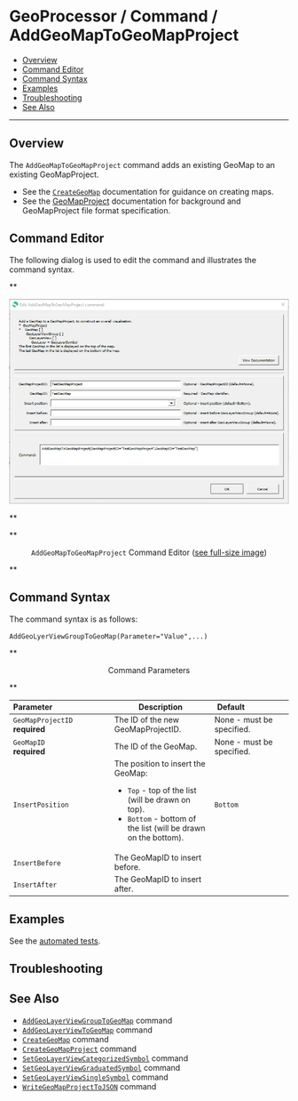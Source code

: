 # GeoProcessor / Command / AddGeoMapToGeoMapProject #

* [Overview](#overview)
* [Command Editor](#command-editor)
* [Command Syntax](#command-syntax)
* [Examples](#examples)
* [Troubleshooting](#troubleshooting)
* [See Also](#see-also)

-------------------------

## Overview ##

The `AddGeoMapToGeoMapProject` command adds an existing GeoMap to an existing GeoMapProject.

* See the [`CreateGeoMap`](../CreateGeoMap/CreateGeoMap.md) documentation for guidance on creating maps.
* See the [GeoMapProject](../../appendix-geomapproject/geomapproject.md) documentation for background and GeoMapProject file format specification.

## Command Editor ##

The following dialog is used to edit the command and illustrates the command syntax.

**<p style="text-align: center;">
![AddGeoMapToGeoMapProject](AddGeoMapToGeoMapProject.png)
</p>**

**<p style="text-align: center;">
`AddGeoMapToGeoMapProject` Command Editor (<a href="../AddGeoMapToGeoMapProject.png">see full-size image</a>)
</p>**

## Command Syntax ##

The command syntax is as follows:

```text
AddGeoLyerViewGroupToGeoMap(Parameter="Value",...)
```
**<p style="text-align: center;">
Command Parameters
</p>**

| **Parameter**&nbsp;&nbsp;&nbsp;&nbsp;&nbsp;&nbsp;&nbsp;&nbsp;&nbsp;&nbsp;&nbsp;&nbsp;&nbsp;&nbsp;&nbsp;&nbsp;&nbsp;&nbsp;&nbsp;&nbsp;&nbsp;&nbsp;&nbsp;&nbsp;&nbsp;&nbsp; | **Description** | **Default**&nbsp;&nbsp;&nbsp;&nbsp;&nbsp;&nbsp;&nbsp;&nbsp;&nbsp;&nbsp;&nbsp;&nbsp;&nbsp;&nbsp;&nbsp;&nbsp;&nbsp;&nbsp; |
| --------------|-----------------|----------------- |
| `GeoMapProjectID` <br> **required** | The ID of the new GeoMapProjectID. | None - must be specified. |
| `GeoMapID` <br> **required** | The ID of the GeoMap. | None - must be specified. |
| `InsertPosition` | The position to insert the GeoMap:<ul><li>`Top` - top of the list (will be drawn on top).</li><li>`Bottom` - bottom of the list (will be drawn on the bottom).</li></ul> | `Bottom` | 
| `InsertBefore` | The GeoMapID to insert before. | |
| `InsertAfter` | The GeoMapID to insert after. | |

## Examples ##

See the [automated tests](https://github.com/OpenWaterFoundation/owf-app-geoprocessor-python-test/tree/master/test/commands/AddGeoMapToGeoMapProject).

## Troubleshooting ##

## See Also ##

* [`AddGeoLayerViewGroupToGeoMap`](../AddGeoLayerViewGroupToGeoMap/AddGeoLayerViewGroupToGeoMap.md) command
* [`AddGeoLayerViewToGeoMap`](../AddGeoLayerViewToGeoMap/AddGeoLayerViewToGeoMap.md) command
* [`CreateGeoMap`](../CreateGeoMap/CreateGeoMap.md) command
* [`CreateGeoMapProject`](../CreateGeoMapProject/CreateGeoMapProject.md) command
* [`SetGeoLayerViewCategorizedSymbol`](../SetGeoLayerViewCategorizedSymbol/SetGeoLayerViewCategorizedSymbol.md) command
* [`SetGeoLayerViewGraduatedSymbol`](../SetGeoLayerViewGraduatedSymbol/SetGeoLayerViewGraduatedSymbol.md) command
* [`SetGeoLayerViewSingleSymbol`](../SetGeoLayerViewSingleSymbol/SetGeoLayerViewSingleSymbol.md) command
* [`WriteGeoMapProjectToJSON`](../WriteGeoMapProjectToJSON/WriteGeoMapProjectToJSON.md) command
